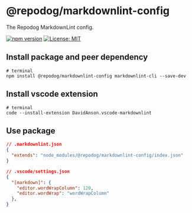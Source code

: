 # @repodog/markdownlint-config

The Repodog MarkdownLint config.

[![npm version](https://badge.fury.io/js/%40repodog%2Fmarkdownlint-config.svg)](https://badge.fury.io/js/%40repodog%2Fmarkdownlint-config)
[![License: MIT](https://img.shields.io/badge/License-MIT-yellow.svg)](LICENSE)

## Install package and peer dependency

```shell
# terminal
npm install @repodog/markdownlint-config markdownlint-cli --save-dev
```

## Install vscode extension

```shell
# terminal
code --install-extension DavidAnson.vscode-markdownlint
```

## Use package

```json
// .markdownlint.json
{
  "extends": "node_modules/@repodog/markdownlint-config/index.json"
}
```

```json
// .vscode/settings.json
{
  "[markdown]": {
    "editor.wordWrapColumn": 120,
    "editor.wordWrap": "wordWrapColumn"
  },
}
```

